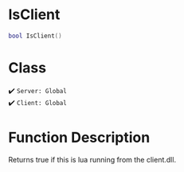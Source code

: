 # IsClient
```lua
bool IsClient()
```
# Class
✔️ `Server: Global`  
✔️ `Client: Global`  

# Function Description
Returns true if this is lua running from the client.dll.
